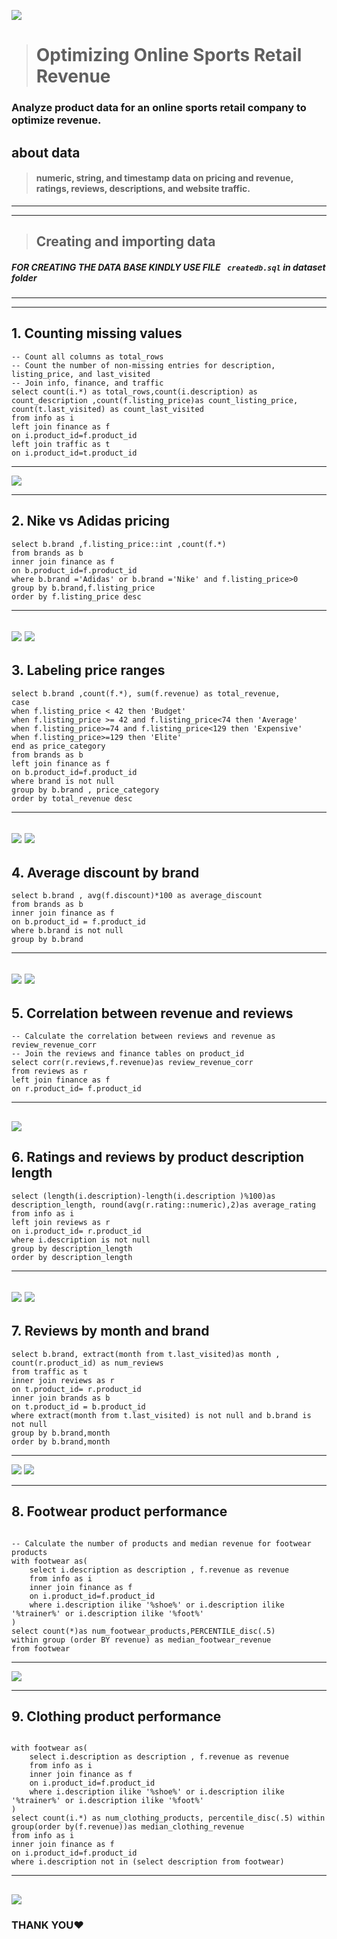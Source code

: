 ![](pics/main.jpg)
># Optimizing Online Sports Retail Revenue
### Analyze product data for an online sports retail company to optimize revenue.

## about data  
>#### numeric, string, and timestamp data on pricing and revenue, ratings, reviews, descriptions, and website traffic.
--------------------------------------------------------------

---------------------------------------------
>## Creating and importing data 


##### FOR CREATING THE DATA BASE KINDLY USE FILE  ``` createdb.sql``` in dataset folder

-----------------

------------------------
## 1. Counting missing values
```
-- Count all columns as total_rows
-- Count the number of non-missing entries for description, listing_price, and last_visited
-- Join info, finance, and traffic
select count(i.*) as total_rows,count(i.description) as count_description ,count(f.listing_price)as count_listing_price, count(t.last_visited) as count_last_visited
from info as i
left join finance as f
on i.product_id=f.product_id
left join traffic as t
on i.product_id=t.product_id
```
------------------------
![](pics/1.1.png )

-----------------------------------
## 2. Nike vs Adidas pricing

```
select b.brand ,f.listing_price::int ,count(f.*)  
from brands as b
inner join finance as f
on b.product_id=f.product_id
where b.brand ='Adidas' or b.brand ='Nike' and f.listing_price>0
group by b.brand,f.listing_price
order by f.listing_price desc

```
------------------------
![](pics/2.1.png )
![](pics/2.png )
------------------------
## 3. Labeling price ranges

```
select b.brand ,count(f.*), sum(f.revenue) as total_revenue,
case 
when f.listing_price < 42 then 'Budget'
when f.listing_price >= 42 and f.listing_price<74 then 'Average'
when f.listing_price>=74 and f.listing_price<129 then 'Expensive'
when f.listing_price>=129 then 'Elite'
end as price_category
from brands as b
left join finance as f 
on b.product_id=f.product_id
where brand is not null 
group by b.brand , price_category
order by total_revenue desc
```
---------------
![](pics/3.1.png )
![](pics/3.png )
------------------------
## 4. Average discount by brand
```
select b.brand , avg(f.discount)*100 as average_discount 
from brands as b 
inner join finance as f
on b.product_id = f.product_id
where b.brand is not null
group by b.brand
```
------------------------
![](pics/4.1.png )
![](pics/4.png )
---------------------------
## 5. Correlation between revenue and reviews
```
-- Calculate the correlation between reviews and revenue as review_revenue_corr
-- Join the reviews and finance tables on product_id
select corr(r.reviews,f.revenue)as review_revenue_corr
from reviews as r 
left join finance as f
on r.product_id= f.product_id
```
----------------------
![](pics/5.1.png )
--------------------------
## 6. Ratings and reviews by product description length
```
select (length(i.description)-length(i.description )%100)as description_length, round(avg(r.rating::numeric),2)as average_rating
from info as i
left join reviews as r
on i.product_id= r.product_id
where i.description is not null
group by description_length
order by description_length
```
------------------
![](pics/6.1.png )
![](pics/6.png )
---------------------------
## 7. Reviews by month and brand
```
select b.brand, extract(month from t.last_visited)as month , count(r.product_id) as num_reviews
from traffic as t
inner join reviews as r
on t.product_id= r.product_id
inner join brands as b
on t.product_id = b.product_id
where extract(month from t.last_visited) is not null and b.brand is not null
group by b.brand,month
order by b.brand,month
```
----------------------------
![](pics/7.1.png )
![](pics/7.png )

------------------------------------
## 8. Footwear product performance
```

-- Calculate the number of products and median revenue for footwear products
with footwear as(
    select i.description as description , f.revenue as revenue
    from info as i
    inner join finance as f
    on i.product_id=f.product_id
    where i.description ilike '%shoe%' or i.description ilike '%trainer%' or i.description ilike '%foot%'
)
select count(*)as num_footwear_products,PERCENTILE_disc(.5)
within group (order BY revenue) as median_footwear_revenue
from footwear

```
-----------------------------
![](pics/8.1.png )

------------------------------------
## 9. Clothing product performance
```

with footwear as(
    select i.description as description , f.revenue as revenue
    from info as i
    inner join finance as f
    on i.product_id=f.product_id
    where i.description ilike '%shoe%' or i.description ilike '%trainer%' or i.description ilike '%foot%'
)
select count(i.*) as num_clothing_products, percentile_disc(.5) within group(order by(f.revenue))as median_clothing_revenue
from info as i
inner join finance as f 
on i.product_id=f.product_id
where i.description not in (select description from footwear)
```
-----------------------------
![](pics/9.1.png )
-------------------------------
### THANK YOU♥